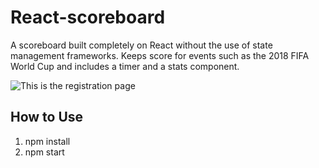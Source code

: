 # React-scoreboard

A scoreboard built completely on React without the use of state management frameworks. Keeps score for events such as the 2018 FIFA World Cup and includes a timer and a stats component.

![This is the registration page](https://github.com/rickysychan/React-scoreboard/blob/master/imgs/Screen%20Shot%202018-05-20%20at%2010.16.25%20PM.png)

## How to Use

1) npm install
2) npm start
